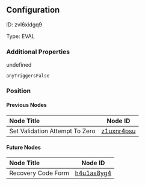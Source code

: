 # 
## Configuration
ID:  zvl6xidgq9

Type: EVAL 







### Additional Properties
undefined
```string 
anyTriggersFalse
```





### Position

#### Previous Nodes
| Node Title | Node ID |
| :------------- | ------------ |
| Set Validation Attempt To Zero | [z1uxnr4psu](./z1uxnr4psu.md) | 
 
 #### Future Nodes
| Node Title | Node ID |
| :------------- | ------------ |
| Recovery Code Form |[h4u1as8yg4](./h4u1as8yg4.md) | 